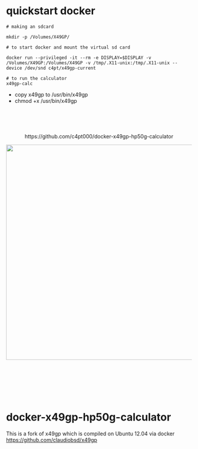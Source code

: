 # quickstart docker

```
# making an sdcard

mkdir -p /Volumes/X49GP/

# to start docker and mount the virtual sd card

docker run --privileged -it --rm -e DISPLAY=$DISPLAY -v /Volumes/X49GP:/Volumes/X49GP -v /tmp/.X11-unix:/tmp/.X11-unix --device /dev/snd c4pt/x49gp-current 

# to run the calculator
x49gp-calc
```

* copy x49gp to /usr/bin/x49gp
* chmod +x /usr/bin/x49gp



<br>
<br>
<br>
<p align="center">https://github.com/c4pt000/docker-x49gp-hp50g-calculator</p>
<p align="center"><img src="https://raw.githubusercontent.com/c4pt000/docker-x49gp-hp50g-calculator/master/hp50g.png" width="582"></p>


<br>
<br>
<br>
<br>
<br>



# docker-x49gp-hp50g-calculator
This is a fork of x49gp which is compiled on Ubuntu 12.04 via docker 
https://github.com/claudiobsd/x49gp

